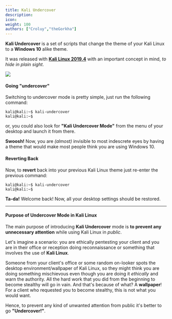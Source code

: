 ```yaml
---
title: Kali Undercover
description:
icon:
weight: 100
authors: ["Croluy","theGorkha"]
---
```


**Kali Undercover** is a set of scripts that change the theme of your Kali Linux to a **Windows 10** alike theme.

It was released with [**Kali Linux 2019.4**](/blog/kali-linux-2019-4-release/) with an important concept in mind, *to hide in plain sight*.

![](kali-undercover-1.gif)

#### Going "undercover"

Switching to undercover mode is pretty simple, just run the following command:

```console
kali@kali:~$ kali-undercover
kali@kali:~$
```

or, you could also look for **"Kali Undercover Mode"** from the menu of your desktop and launch it from there.

**Swoosh!** Now, you are _(almost)_ invisible to most indescrete eyes by having a theme that would make most people think you are using Windows 10.

#### Reverting Back

Now, to **revert** back into your previous Kali Linux theme just re-enter the previous command:

```console
kali@kali:~$ kali-undercover
kali@kali:~$
```

**Ta-da!** Welcome back! Now, all your desktop settings should be restored.

- - -

#### Purpose of Undercover Mode in Kali Linux

The main purpose of introducing **Kali Undercover** mode is **to prevent any unnecessary attention** while using Kali Linux in _public_.

Let's imagine a scenario: you are ethically pentesting your client and you are in their office or reception doing reconnaissance or something that involves the use of **Kali Linux**.

Someone from your client's office or some random on-looker spots the desktop environment/wallpaper of Kali Linux, so they might think you are doing something mischievous even though you are doing it _ethically_ and warn the authority. All the hard work that you did from the beginning to become stealthy will go in vain. And that's because of what? A **wallpaper**! For a client who requested you to become stealthy, this is not what you would want.

Hence, to prevent any kind of unwanted attention from public it's better to go **"Undercover!"**.
